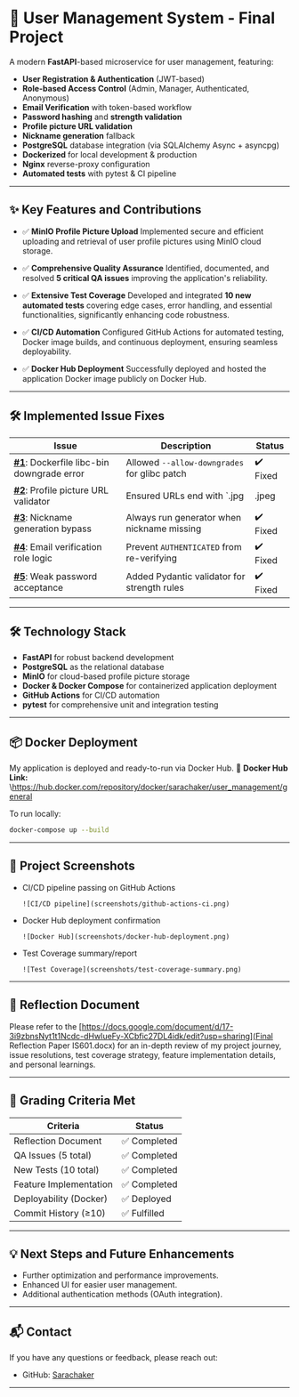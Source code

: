 # 📌 **User Management System - Final Project**

A modern **FastAPI**-based microservice for user management, featuring:

- **User Registration & Authentication** (JWT-based)
- **Role-based Access Control** (Admin, Manager, Authenticated, Anonymous)
- **Email Verification** with token-based workflow
- **Password hashing** and **strength validation**
- **Profile picture URL validation**
- **Nickname generation** fallback
- **PostgreSQL** database integration (via SQLAlchemy Async + asyncpg)
- **Dockerized** for local development & production
- **Nginx** reverse-proxy configuration
- **Automated tests** with pytest & CI pipeline
---

## ✨ **Key Features and Contributions**

* ✅ **MinIO Profile Picture Upload**
  Implemented secure and efficient uploading and retrieval of user profile pictures using MinIO cloud storage.

* ✅ **Comprehensive Quality Assurance**
  Identified, documented, and resolved **5 critical QA issues** improving the application's reliability.

* ✅ **Extensive Test Coverage**
  Developed and integrated **10 new automated tests** covering edge cases, error handling, and essential functionalities, significantly enhancing code robustness.

* ✅ **CI/CD Automation**
  Configured GitHub Actions for automated testing, Docker image builds, and continuous deployment, ensuring seamless deployability.

* ✅ **Docker Hub Deployment**
  Successfully deployed and hosted the application Docker image publicly on Docker Hub.

---
## 🛠️ Implemented Issue Fixes

| Issue | Description | Status |
|-------|-------------|--------|
| **[#1](https://github.com/Sarachaker/user_management/issues/2)**: Dockerfile libc-bin downgrade error | Allowed `--allow-downgrades` for glibc patch | ✔️ Fixed |
| **[#2](https://github.com/Sarachaker/user_management/issues/3)**: Profile picture URL validator | Ensured URLs end with `.jpg|.jpeg|.png` | ✔️ Fixed |
| **[#3](https://github.com/Sarachaker/user_management/issues/4)**: Nickname generation bypass | Always run generator when nickname missing | ✔️ Fixed |
| **[#4](https://github.com/Sarachaker/user_management/issues/5)**: Email verification role logic | Prevent `AUTHENTICATED` from re-verifying | ✔️ Fixed |
| **[#5](https://github.com/Sarachaker/user_management/issues/6)**: Weak password acceptance | Added Pydantic validator for strength rules | ✔️ Fixed |

---

## 🛠️ **Technology Stack**

* **FastAPI** for robust backend development
* **PostgreSQL** as the relational database
* **MinIO** for cloud-based profile picture storage
* **Docker & Docker Compose** for containerized application deployment
* **GitHub Actions** for CI/CD automation
* **pytest** for comprehensive unit and integration testing

---

## 📦 **Docker Deployment**

My application is deployed and ready-to-run via Docker Hub.
📌 **Docker Hub Link:** \https://hub.docker.com/repository/docker/sarachaker/user_management/general

To run locally:

```bash
docker-compose up --build
```

---

## 📸 **Project Screenshots**

* CI/CD pipeline passing on GitHub Actions

  ```
  ![CI/CD pipeline](screenshots/github-actions-ci.png)
  ```

* Docker Hub deployment confirmation

  ```
  ![Docker Hub](screenshots/docker-hub-deployment.png)
  ```
 

* Test Coverage summary/report

  ```
  ![Test Coverage](screenshots/test-coverage-summary.png)
  ```

---

## 📝 **Reflection Document**

Please refer to the [https://docs.google.com/document/d/17-3i9zbnsNyt1t1Ncdc-dHwIueFy-XCbfic27DL4idk/edit?usp=sharing](Final Reflection Paper IS601.docx) for an in-depth review of my project journey, issue resolutions, test coverage strategy, feature implementation details, and personal learnings.

---

## 📌 **Grading Criteria Met**

| Criteria               | Status      |
| ---------------------- | ----------- |
| Reflection Document    | ✅ Completed |
| QA Issues (5 total)    | ✅ Completed |
| New Tests (10 total)   | ✅ Completed |
| Feature Implementation | ✅ Completed |
| Deployability (Docker) | ✅ Deployed  |
| Commit History (≥10)   | ✅ Fulfilled |

---

## 💡 **Next Steps and Future Enhancements**

* Further optimization and performance improvements.
* Enhanced UI for easier user management.
* Additional authentication methods (OAuth integration).

---

## 📬 **Contact**

If you have any questions or feedback, please reach out:

* GitHub: [Sarachaker](https://github.com/Sarachaker)

---